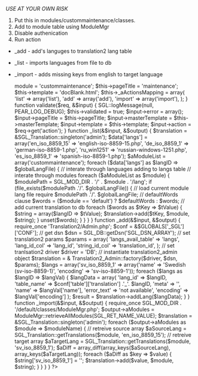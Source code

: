 <!-- Name: RFC/Translation2/ImportMgr -->
<!-- Version: 4 -->
<!-- Last-Modified: 2006/04/12 17:17:17 -->
<!-- Author: werner -->
*USE AT YOUR OWN RISK*

  1. Put this in modules/custommaintenance/classes. 
  2. Add to module table using ModuleMgr
  3. Disable authenication
  4. Run action

  * _add - add's languges to translation2 lang table
  * _list - imports languages from file to db
  * _import - adds missing keys from english to target language


    
    <?php
        
    class CustommaintenanceMgr extends SGL_Manager
    {
        function CustommaintenanceMgr()
        {
            SGL::logMessage(null, PEAR_LOG_DEBUG);
            $this->module       = 'custommaintenance';
            $this->pageTitle    = 'maintenance';
            $this->template     = 'docBlank.html';
    
            $this->_aActionsMapping =  array(
                'list'      => array('list'),
                'add'       => array('add'),
                'import'    => array('import'),
            );
        }
    
        function validate($req, &$input)
        {
            SGL::logMessage(null, PEAR_LOG_DEBUG);
            $this->validated    = true;
            $input->error       = array();
            $input->pageTitle   = $this->pageTitle;
            $input->masterTemplate = $this->masterTemplate;
            $input->template    = $this->template;
            $input->action      = $req->get('action');
        }
         
        function _list(&$input, &$output) 
        {
            $translation = &SGL_Translation::singleton('admin');
            
            $data['langs'] = array('en_iso_8859_15' => 'english-iso-8859-15.php', 
                    'de_iso_8859_1' => 'german-iso-8859-1.php', 
                    'ru_win1251' => 'russian-windows-1251.php', 
                    'es_iso_8859_1' => 'spanish-iso-8859-1.php');
            $aModuleList = array('custommaintenance');
        
            foreach ($data['langs'] as $langID => $globalLangFile) {
            //  interate through languages adding to langs table
                                        
                
                //  interate through modules                    
                foreach ($aModuleList as $module) {
                    $modulePath = SGL_MOD_DIR . '/' . $module  . '/lang';                    
        
                    if (file_exists($modulePath .'/'. $globalLangFile)) {
                        //  load current module lang file
                        require $modulePath .'/'. $globalLangFile;
            
                        //  defaultWords clause
                        $words = ($module == 'default') ? $defaultWords : $words;                            
                        
                        //  add current translation to db
                        foreach ($words as $tKey => $tValue) {                                                                                          
                                $string = array($langID => $tValue);
                                $translation->add($tKey, $module, $string);                                    
                        }
                        unset($words);                            
                    }
                }
            }
        }
    
        function _add(&$input, &$output)
        {
            require_once 'Translation2/Admin.php';                
    
            $conf = &$GLOBALS['_SGL']['CONF'];
            //  get dsn
            $dsn = SGL_DB::getDsn('SGL_DSN_ARRAY');
            
            //  set translation2 params
            $params = array(
                'langs_avail_table' => 'langs',
                'lang_id_col'       => 'lang_id',
                'string_id_col'      => 'translation_id',
            );
    
            //  set tranlsation2 driver
            $driver = 'DB';
            
            //  instantiate translation2_admin object
            $translation = & Translation2_Admin::factory($driver, $dsn, $params);
    
            
            $langs = array('sv_iso_8859_1' => array('name' => 'Swedish (sv-iso-8859-1)', 'encoding' => 'sv-iso-8859-1'));
    
            foreach ($langs as $langID => $langVal) {
                $langData       = array(
                                    'lang_id' => $langID,
                                    'table_name' => $conf['table']['translation'] .'_'. $langID,
                                    'meta' => '',
                                    'name' => $langVal['name'],
                                    'error_text' => 'not available',
                                    'encoding' => $langVal['encoding']
                                    );
                $result = $translation->addLang($langData);
            }        
        }
        
        function _import(&$input, &$output)
        {
            require_once SGL_MOD_DIR . '/default/classes/ModuleMgr.php';
            $output->aModules = ModuleMgr::retrieveAllModules(SGL_RET_NAME_VALUE);
    
            $translation = &SGL_Translation::singleton('admin');
            
            foreach ($output->aModules as $module => $moduleName) {
                //  retreive source array
                $aSourceLang = SGL_Translation::getTranslations($module, 'en_iso_8859_15');
        
                //  retreive target array
                $aTargetLang = SGL_Translation::getTranslations($module, 'sv_iso_8859_1');                                    
    
                $aDiff = array_diff(array_keys($aSourceLang), array_keys($aTargetLang));
                foreach ($aDiff as $key => $value) {
                    $string['sv_iso_8859_1'] = '';    
                    $translation->add($value, $module, $string);                                    
                }
            }
        }
    }
    ?>
    
    